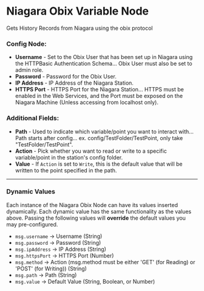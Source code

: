 # Niagara Obix Variable Node
Gets History Records from Niagara using the obix protocol

### Config Node:
 - **Username** - Set to the Obix User that has been set up in Niagara using the HTTPBasic Authentication Schema... Obix User must also be set to admin role.
 - **Password** - Password for the Obix User.
 - **IP Address** - IP Address of the Niagara Station.
 - **HTTPS Port** - HTTPS Port for the Niagara Station... HTTPS must be enabled in the Web Services, and the Port must be exposed on the Niagara Machine (Unless accessing from localhost only).
 
### Additional Fields:
 - **Path** - Used to indicate which variable/point you want to interact with... Path starts after config... ex. config/TestFolder/TestPoint, only take "TestFolder/TestPoint".
 - **Action** - Pick whether you want to read or write to a specific variable/point in the station's config folder.
 - **Value** - If `Action` is set to `Write`, this is the default value that will be written to the point specified in the path.

---

### Dynamic Values
Each instance of the Niagara Obix Node can have its values inserted dynamically. Each dynamic value has the same functionality as the values above. Passing the following values will **override** the default values you may pre-configured. 

 - `msg.username` -> Username (String)
 - `msg.password` -> Password (String)
 - `msg.ipAddress` -> IP Address (String)
 - `msg.httpsPort` -> HTTPS Port (Number)
 - `msg.method` -> Action (msg.method must be either 'GET' (for Reading) or 'POST' (for Writing)) (String)
 - `msg.path` -> Path (String)
 - `msg.value` -> Default Value (String, Boolean, or Number)